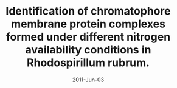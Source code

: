 ---
link: https://dx.doi.org/10.1021/pr100838x
journal: Journal of proteome research
title: Identification of chromatophore membrane protein complexes formed under different nitrogen availability conditions in Rhodospirillum rubrum.
date: 2011-Jun-03
authors: Selao, TT, Branca, R, Chae, PS, Lehtiö, J, Gellman, SH, Rasmussen, SG, Nordlund, S, Norén, A
---